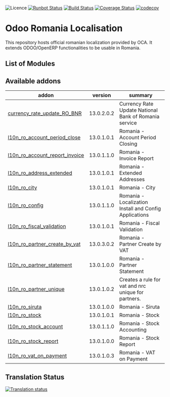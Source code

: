 ![Licence](https://img.shields.io/badge/licence-AGPL--3-blue.svg)
[![Runbot Status](https://runbot.odoo-community.org/runbot/badge/flat/177/13.0.svg)](https://runbot.odoo-community.org/runbot/repo/github-com-oca-l10n-romania-177)
[![Build Status](https://travis-ci.org/OCA/l10n-romania.svg?branch=13.0)](https://travis-ci.org/OCA/l10n-romania)
[![Coverage Status](https://coveralls.io/repos/github/OCA/l10n-romania/badge.svg?branch=13.0)](https://coveralls.io/github/OCA/l10n-romania?branch=13.0)
[![codecov](https://codecov.io/gh/OCA/l10n-romania/branch/13.0/graph/badge.svg)](https://codecov.io/gh/OCA/l10n-romania)

Odoo Romania Localisation
=========================

This repository hosts official romanian localization provided by OCA.
It extends ODOO/OpenERP functionalities to be usable in Romania.

List of Modules
---------------
[//]: # (addons)

Available addons
----------------
addon | version | summary
--- | --- | ---
[currency_rate_update_RO_BNR](currency_rate_update_RO_BNR/) | 13.0.2.0.2 | Currency Rate Update National Bank of Romania service
[l10n_ro_account_period_close](l10n_ro_account_period_close/) | 13.0.1.0.1 | Romania - Account Period Closing
[l10n_ro_account_report_invoice](l10n_ro_account_report_invoice/) | 13.0.1.1.0 | Romania - Invoice Report
[l10n_ro_address_extended](l10n_ro_address_extended/) | 13.0.1.0.1 | Romania - Extended Addresses
[l10n_ro_city](l10n_ro_city/) | 13.0.1.0.1 | Romania - City
[l10n_ro_config](l10n_ro_config/) | 13.0.1.1.0 | Romania - Localization Install and Config Applications
[l10n_ro_fiscal_validation](l10n_ro_fiscal_validation/) | 13.0.1.0.1 | Romania - Fiscal Validation
[l10n_ro_partner_create_by_vat](l10n_ro_partner_create_by_vat/) | 13.0.3.0.2 | Romania - Partner Create by VAT
[l10n_ro_partner_statement](l10n_ro_partner_statement/) | 13.0.1.0.0 | Romania - Partner Statement
[l10n_ro_partner_unique](l10n_ro_partner_unique/) | 13.0.1.0.2 | Creates a rule for vat and nrc unique for partners.
[l10n_ro_siruta](l10n_ro_siruta/) | 13.0.1.0.0 | Romania - Siruta
[l10n_ro_stock](l10n_ro_stock/) | 13.0.1.0.1 | Romania - Stock
[l10n_ro_stock_account](l10n_ro_stock_account/) | 13.0.1.1.0 | Romania - Stock Accounting
[l10n_ro_stock_report](l10n_ro_stock_report/) | 13.0.1.0.0 | Romania - Stock Report
[l10n_ro_vat_on_payment](l10n_ro_vat_on_payment/) | 13.0.1.0.3 | Romania - VAT on Payment

[//]: # (end addons)

Translation Status
------------------
[![Translation status](https://translation.odoo-community.org/widgets/l10n-romania-13-0/-/open-graph.png)](https://translation.odoo-community.org/engage/l10n-romania-13-0/?utm_source=widget)
